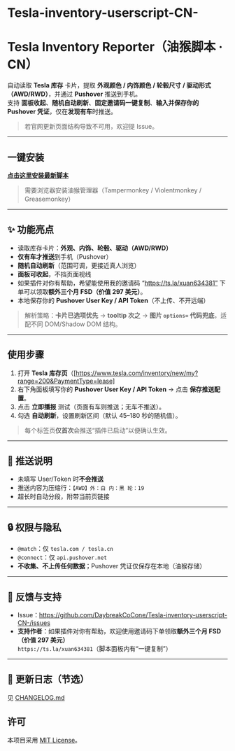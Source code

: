 # Tesla-inventory-userscript-CN-
# Tesla Inventory Reporter（油猴脚本 · CN）

自动读取 **Tesla 库存** 卡片，提取 **外观颜色 / 内饰颜色 / 轮毂尺寸 / 驱动形式（AWD/RWD）**，并通过 **Pushover** 推送到手机。  
支持 **面板收起**、**随机自动刷新**、**固定邀请码一键复制**、**输入并保存你的 Pushover 凭证**，仅在**发现有车**时推送。

> 若官网更新页面结构导致不可用，欢迎提 Issue。

---

## 一键安装

**[点击这里安装最新脚本](https://raw.githubusercontent.com/DaybreakCoCone/Tesla-inventory-userscript-CN-/main/tesla-inventory-reporter.user.js)**

> 需要浏览器安装油猴管理器（Tampermonkey / Violentmonkey / Greasemonkey）

---

## ✨ 功能亮点
- 读取库存卡片：**外观、内饰、轮毂、驱动（AWD/RWD）**
- **仅有车才推送**到手机（Pushover）
- **随机自动刷新**（范围可调，更接近真人浏览）
- **面板可收起**，不挡页面视线
- 如果插件对你有帮助，希望能使用我的邀请码 “https://ts.la/xuan634381” 下单可以领取**额外三个月 FSD（价值 297 美元）**。
- 本地保存你的 **Pushover User Key / API Token**（不上传、不开远端）

> 解析策略：**卡片已选项优先** → **tooltip 次之** → **图片 `options=` 代码兜底**，适配不同 DOM/Shadow DOM 结构。

---

## 使用步骤
1. 打开 **Tesla 库存页**（[https://www.tesla.com/inventory/new/my?range=200&PaymentType=lease]
2. 右下角面板填写你的 **Pushover User Key / API Token** → 点击 **保存推送配置**。
3. 点击 **立即播报** 测试（页面有车则推送；无车不推送）。
4. 勾选 **自动刷新**，设置刷新区间（默认 45–180 秒的随机值）。

> 每个标签页**仅首次**会推送“插件已启动”以便确认生效。

---

## 🔔 推送说明
- 未填写 User/Token 时**不会推送**
- 推送内容为压缩行：`【AWD】外：白 内：黑 轮：19`
- 超长时自动分段，附带当前页链接

---

## 🔒 权限与隐私
- `@match`：仅 `tesla.com / tesla.cn`
- `@connect`：仅 `api.pushover.net`
- **不收集、不上传任何数据**；Pushover 凭证仅保存在本地（油猴存储）

---

## 🐞 反馈与支持
- Issue：<https://github.com/DaybreakCoCone/Tesla-inventory-userscript-CN-/issues>  
- **支持作者**：如果插件对你有帮助，欢迎使用邀请码下单领取**额外三个月 FSD（价值 297 美元）**  
  `https://ts.la/xuan634381`（脚本面板内有“一键复制”）

---

## 📝 更新日志（节选）
见 [CHANGELOG.md](./CHANGELOG.md)

## 许可
本项目采用 [MIT License](./LICENSE)。
